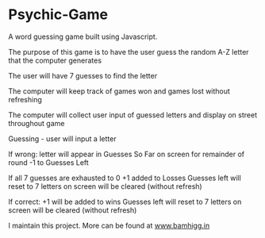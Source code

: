 # Psychic-Game
A word guessing game built using Javascript.


The purpose of this game is to have the user guess the random A-Z letter that the computer generates

The user will have 7 guesses to find the letter

The computer will keep track of games won and games lost without refreshing

The computer will collect user input of guessed letters and display on street throughout game



Guessing - user will input a letter


If wrong:
		letter will appear in Guesses So Far on screen for remainder of round
		-1 to Guesses Left

If all 7 guesses are exhausted to 0
		+1 added to Losses
		Guesses left will reset to 7
		letters on screen will be cleared (without refresh)
		
		
If correct:
		+1 will be added to wins
		Guesses left will reset to 7
		letters on screen will be cleared (without refresh)

		

I maintain this project. More can be found at www.bamhigg.in
		
